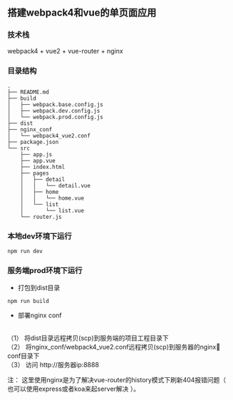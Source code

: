 ## 搭建webpack4和vue的单页面应用
### 技术栈
webpack4 + vue2 + vue-router + nginx

### 目录结构
```
.
├── README.md
├── build
│   ├── webpack.base.config.js
│   ├── webpack.dev.config.js
│   └── webpack.prod.config.js
├── dist
├── nginx_conf
│   └── webpack4_vue2.conf
├── package.json
└── src
    ├── app.js
    ├── app.vue
    ├── index.html
    ├── pages
    │   ├── detail
    │   │   └── detail.vue
    │   ├── home
    │   │   └── home.vue
    │   └── list
    │       └── list.vue
    └── router.js

```

### 本地dev环境下运行
```
npm run dev

```
### 服务端prod环境下运行
* 打包到dist目录
```
npm run build

```
* 部署nginx conf
<br/>
（1） 将dist目录远程拷贝(scp)到服务端的项目工程目录下<br/>
（2） 将nginx_conf/webpack4_vue2.conf远程拷贝(scp)到服务器的nginx conf目录下<br/>
（3） 访问 http://服务器ip:8888

注：
这里使用nginx是为了解决vue-router的history模式下刷新404报错问题（ 也可以使用express或者koa来起server解决 ）。
